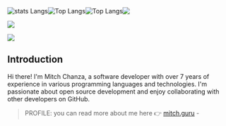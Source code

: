 <div style="display: flex;">

  <img src="https://github-readme-stats-ten-rust-77.vercel.app/api?username=mitch1009&show=reviews,discussions_started,discussions_answered,prs_merged,prs_merged_percentage" alt="stats Langs" />
  <img src="https://github-readme-stats-ten-rust-77.vercel.app/api/top-langs/?username=mitch1009&&langs_count=8&layout=donut" alt="Top Langs" />

  <img src="https://github-readme-stats-ten-rust-77.vercel.app/api/top-langs/?username=mitch1009&&langs_count=8&layout=donut" alt="Top Langs" />
  <img src="http://github-profile-summary-cards.vercel.app/api/cards/profile-details?username=mitch1009&theme=github"/>
</div>

![](http://github-profile-summary-cards.vercel.app/api/cards/repos-per-language?username=mitch1009&theme=github)


![](https://github-profile-summary-cards.vercel.app/api/cards/profile-details?username=mitch1009&theme=github)

## Introduction
Hi there! I'm Mitch Chanza, a software developer with over 7 years of experience in various programming languages and technologies. I'm passionate about open source development and enjoy collaborating with other developers on GitHub.
> PROFILE: you can read more about me here 👉 [mitch.guru](https://mitch.guru) - 
